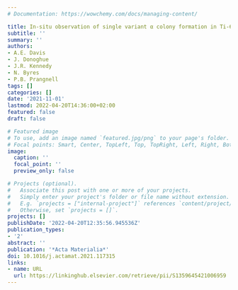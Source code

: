 ```yaml
---
# Documentation: https://wowchemy.com/docs/managing-content/

title: In-situ observation of single variant α colony formation in Ti-6Al-4V
subtitle: ''
summary: ''
authors:
- A.E. Davis
- J. Donoghue
- J.R. Kennedy
- N. Byres
- P.B. Prangnell
tags: []
categories: []
date: '2021-11-01'
lastmod: 2022-04-20T14:36:00+02:00
featured: false
draft: false

# Featured image
# To use, add an image named `featured.jpg/png` to your page's folder.
# Focal points: Smart, Center, TopLeft, Top, TopRight, Left, Right, BottomLeft, Bottom, BottomRight.
image:
  caption: ''
  focal_point: ''
  preview_only: false

# Projects (optional).
#   Associate this post with one or more of your projects.
#   Simply enter your project's folder or file name without extension.
#   E.g. `projects = ["internal-project"]` references `content/project/deep-learning/index.md`.
#   Otherwise, set `projects = []`.
projects: []
publishDate: '2022-04-20T12:35:56.945536Z'
publication_types:
- '2'
abstract: ''
publication: '*Acta Materialia*'
doi: 10.1016/j.actamat.2021.117315
links:
- name: URL
  url: https://linkinghub.elsevier.com/retrieve/pii/S1359645421006959
---
```

